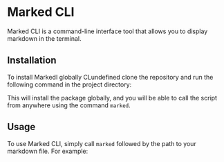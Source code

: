 # Marked CLI

Marked CLI is a command-line interface tool that allows you to display markdown in the terminal.

## Installation

To install MarkedI globally CLundefined clone the repository and run the following command in the project directory:


This will install the package globally, and you will be able to call the script from anywhere using the command `marked`.

## Usage

To use Marked CLI, simply call `marked` followed by the path to your markdown file. For example:
